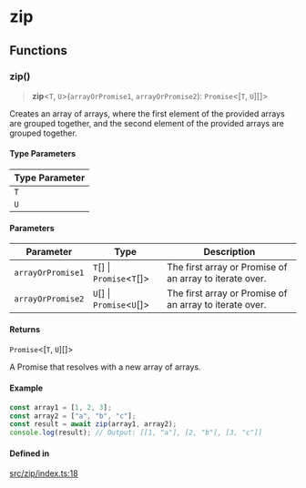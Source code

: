 # zip

## Functions

### zip()

> **zip**\<`T`, `U`\>(`arrayOrPromise1`, `arrayOrPromise2`): `Promise`\<[`T`, `U`][]\>

Creates an array of arrays, where the first element of the provided arrays are grouped together, and the second element of the provided arrays are grouped together.

#### Type Parameters

| Type Parameter |
| ------ |
| `T` |
| `U` |

#### Parameters

| Parameter | Type | Description |
| ------ | ------ | ------ |
| `arrayOrPromise1` | `T`[] \| `Promise`\<`T`[]\> | The first array or Promise of an array to iterate over. |
| `arrayOrPromise2` | `U`[] \| `Promise`\<`U`[]\> | The first array or Promise of an array to iterate over. |

#### Returns

`Promise`\<[`T`, `U`][]\>

A Promise that resolves with a new array of arrays.

#### Example

```ts
const array1 = [1, 2, 3];
const array2 = ["a", "b", "c"];
const result = await zip(array1, array2);
console.log(result); // Output: [[1, "a"], [2, "b"], [3, "c"]]
```

#### Defined in

[src/zip/index.ts:18](https://github.com/therialguz/Unjam/blob/9e9381fe8605ec86756f855f0366216b2297b145/src/zip/index.ts#L18)
